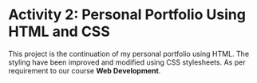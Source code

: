 # Activity 2: Personal Portfolio Using HTML and CSS

This project is the continuation of my personal portfolio using HTML. The styling have been improved and modified using CSS stylesheets. As per requirement to our course **Web Development**. 
